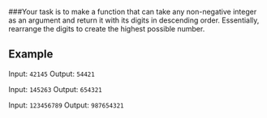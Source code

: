 ###Your task is to make a function that can take any non-negative integer as an argument and return it with its digits in descending order. Essentially, rearrange the digits to create the highest possible number.

## Example

Input: `42145` Output: `54421`

Input: `145263` Output: `654321`

Input: `123456789` Output: `987654321`
